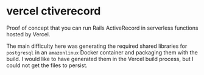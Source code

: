 # vercel ctiverecord

Proof of concept that you can run Rails ActiveRecord in serverless functions hosted by Vercel.

The main difficulty here was generating the required shared libraries for `postgresql` in an `amazonlinux` Docker container and packaging them with the build. I would like to have generated them in the Vercel build process, but I could not get the files to persist.
